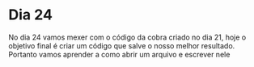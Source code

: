 # Dia 24
No dia 24 vamos mexer com o código da cobra criado no dia 21, hoje o objetivo final é criar um código que salve o nosso melhor resultado.
Portanto vamos aprender a como abrir um arquivo e escrever nele
